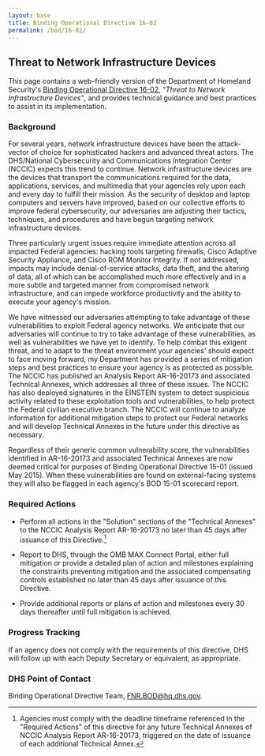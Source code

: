 ```yaml
---
layout: base
title: Binding Operational Directive 16-02
permalink: /bod/16-02/
---
```

## Threat to Network Infrastructure Devices

This page contains a web-friendly version of the Department of Homeland Security's [Binding Operational Directive 16-02](/assets/report/bod-16-02.pdf), “_Threat to Network Infrastructure Devices”_, and provides technical guidance and best practices to assist in its implementation.


### Background

For several years, network infrastructure devices have been the
attack-vector of choice for sophisticated hackers and advanced threat
actors. The DHS/National Cybersecurity and Communications Integration
Center (NCCIC) expects this trend to continue. Network infrastructure
devices are the devices that transport the communications required for
the data, applications, services, and multimedia that your agencies rely
upon each and every day to fulfill their mission. As the security of
desktop and laptop computers and servers have improved, based on our
collective efforts to improve federal cybersecurity, our adversaries are
adjusting their tactics, techniques, and procedures and have begun
targeting network infrastructure devices.

Three particularly urgent issues require immediate attention across all
impacted Federal agencies: hacking tools targeting firewalls, Cisco
Adaptive Security Appliance, and Cisco ROM Monitor Integrity. If not
addressed, impacts may include denial-of-service attacks, data theft,
and the altering of data, all of which can be accomplished much more
effectively and in a more subtle and targeted manner from compromised
network infrastructure, and can impede workforce productivity and the
ability to execute your agency's mission.

We have witnessed our adversaries attempting to take advantage of these
vulnerabilities to exploit Federal agency networks. We anticipate that
our adversaries will continue to try to take advantage of these
vulnerabilities, as well as vulnerabilities we have yet to identify. To
help combat this exigent threat, and to adapt to the threat environment
your agencies' should expect to face moving forward, my Department has
provided a series of mitigation steps and best practices to ensure your
agency is as protected as possible. The NCCIC has published an Analysis
Report AR-16-20173 and associated Technical Annexes, which addresses all
three of these issues. The NCCIC has also deployed signatures in the
EINSTEIN system to detect suspicious activity related to these
exploitation tools and vulnerabilities, to help protect the Federal
civilian executive branch. The NCCIC will continue to analyze
information for additional mitigation steps to protect our Federal
networks and will develop Technical Annexes in the future under this
directive as necessary.

Regardless of their generic common vulnerability score, the
vulnerabilities identified in AR-16-20173 and associated Technical
Annexes are now deemed critical for purposes of Binding Operational
Directive 15-01 (issued May 2015). When these vulnerabilities are found
on external-facing systems they will also be flagged in each agency\'s
BOD 15-01 scorecard report.

### Required Actions

-   Perform all actions in the "Solution" sections of the "Technical
    Annexes" to the NCCIC Analysis Report AR-16-20173 no later than 45
    days after issuance of this Directive.[^2]

-   Report to DHS, through the OMB MAX Connect Portal, either full
    mitigation or provide a detailed plan of action and milestones
    explaining the constraints preventing mitigation and the associated
    compensating controls established no later than 45 days after
    issuance of this Directive.

-   Provide additional reports or plans of action and milestones every
    30 days thereafter until full mitigation is achieved.

### Progress Tracking

If an agency does not comply with the requirements of this directive,
DHS will follow up with each Deputy Secretary or equivalent, as
appropriate.

### DHS Point of Contact

Binding Operational Directive Team, <FNR.BOD@hq.dhs.gov>.

[^1]: *See* 44 U.S.C. §§ 3552(b)(1), 3553(b)(2), 3554(a)(1)(B)(ii).

[^2]: Agencies must comply with the deadline timeframe referenced in the
    "Required Actions" of this directive for any future Technical
    Annexes of NCCIC Analysis Report AR-16-20173, triggered on the date
    of issuance of each additional Technical Annex.
